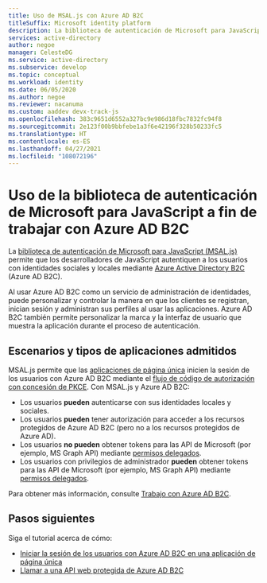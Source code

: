 ```yaml
---
title: Uso de MSAL.js con Azure AD B2C
titleSuffix: Microsoft identity platform
description: La biblioteca de autenticación de Microsoft para JavaScript (MSAL.js) permite que las aplicaciones trabajen con Azure AD B2C y adquieran tokens para llamar a API web protegidas. Estas API web pueden ser Microsoft Graph, otras API de Microsoft, API web de terceros o su propia API web.
services: active-directory
author: negoe
manager: CelesteDG
ms.service: active-directory
ms.subservice: develop
ms.topic: conceptual
ms.workload: identity
ms.date: 06/05/2020
ms.author: negoe
ms.reviewer: nacanuma
ms.custom: aaddev devx-track-js
ms.openlocfilehash: 383c9651d6552a327bc9e986d18fbc7832fc94f8
ms.sourcegitcommit: 2e123f00b9bbfebe1a3f6e42196f328b50233fc5
ms.translationtype: HT
ms.contentlocale: es-ES
ms.lasthandoff: 04/27/2021
ms.locfileid: "108072196"
---
```

# <a name="use-the-microsoft-authentication-library-for-javascript-to-work-with-azure-ad-b2c"></a>Uso de la biblioteca de autenticación de Microsoft para JavaScript a fin de trabajar con Azure AD B2C

La [biblioteca de autenticación de Microsoft para JavaScript (MSAL.js)](https://github.com/AzureAD/microsoft-authentication-library-for-js) permite que los desarrolladores de JavaScript autentiquen a los usuarios con identidades sociales y locales mediante [Azure Active Directory B2C](../../active-directory-b2c/overview.md) (Azure AD B2C).

Al usar Azure AD B2C como un servicio de administración de identidades, puede personalizar y controlar la manera en que los clientes se registran, inician sesión y administran sus perfiles al usar las aplicaciones. Azure AD B2C también permite personalizar la marca y la interfaz de usuario que muestra la aplicación durante el proceso de autenticación.

## <a name="supported-app-types-and-scenarios"></a>Escenarios y tipos de aplicaciones admitidos

MSAL.js permite que las [aplicaciones de página única](https://docs.microsoft.com/azure/active-directory-b2c/application-types#single-page-applications) inicien la sesión de los usuarios con Azure AD B2C mediante el [flujo de código de autorización con concesión de PKCE](https://docs.microsoft.com/azure/active-directory-b2c/authorization-code-flow). Con MSAL.js y Azure AD B2C:

- Los usuarios **pueden** autenticarse con sus identidades locales y sociales.
- Los usuarios **pueden** tener autorización para acceder a los recursos protegidos de Azure AD B2C (pero no a los recursos protegidos de Azure AD).
- Los usuarios **no pueden** obtener tokens para las API de Microsoft (por ejemplo, MS Graph API) mediante [permisos delegados](https://review.docs.microsoft.com/azure/active-directory/develop/v2-permissions-and-consent?branch=master#permission-types).
- Los usuarios con privilegios de administrador **pueden** obtener tokens para las API de Microsoft (por ejemplo, MS Graph API) mediante [permisos delegados](https://review.docs.microsoft.com/azure/active-directory/develop/v2-permissions-and-consent?branch=master#permission-types).

Para obtener más información, consulte [Trabajo con Azure AD B2C](https://github.com/AzureAD/microsoft-authentication-library-for-js/blob/dev/lib/msal-browser/docs/working-with-b2c.md).

## <a name="next-steps"></a>Pasos siguientes

Siga el tutorial acerca de cómo:

- [Iniciar la sesión de los usuarios con Azure AD B2C en una aplicación de página única](../../active-directory-b2c/tutorial-single-page-app.md)
- [Llamar a una API web protegida de Azure AD B2C](../../active-directory-b2c/tutorial-single-page-app-webapi.md)

